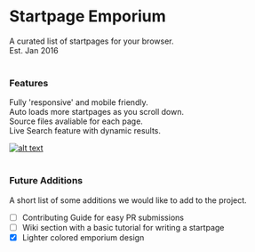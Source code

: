 # Startpage Emporium
A curated list of startpages for your browser.<br />Est. Jan 2016<br /><br />
### Features
Fully 'responsive' and mobile friendly.<br />Auto loads more startpages as you scroll down.<br />Source files avaliable for each page.<br />Live Search feature with dynamic results.

[![alt text](https://raw.githubusercontent.com/startpages/startpages.github.io/master/media/preview.jpg)](https://startpages.github.io/ "Startpage Emporium")
<br /><br />
### Future Additions
A short list of some additions we would like to add to the project.
- [ ] Contributing Guide for easy PR submissions
- [ ] Wiki section with a basic tutorial for writing a startpage
- [X] Lighter colored emporium design
